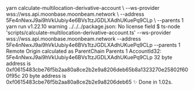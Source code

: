 <div id="termynal" data-termynal>
    <span data-ty="input"><span class="file-path"></span>yarn calculate-multilocation-derivative-account \</span>
    <span data-ty>--ws-provider wss://wss.api.moonbase.moonbeam.network \</span>
    <span data-ty>--address 5Fe4nNwxJ9ai9hVkUubiy4e6BVs1tzJGDLXAdhUKuePq9CLp \</span>
    <span data-ty>--parents 1</span>
    <br>
    <span data-ty>yarn run v1.22.10</span>
    <span data-ty>warning ../../../package.json: No license field</span>
    <span data-ty>$ ts-node 'scripts/calculate-multilocation-derivative-account.ts' --ws-provider wss://wss.api.moonbase.moonbeam.network --address 5Fe4nNwxJ9ai9hVkUubiy4e6BVs1tzJGDLXAdhUKuePq9CLp --parents 1</span>
    <br>
    <span data-ty>Remote Origin calculated as ParentChain</span>
    <span data-ty>Parents 1</span>
    <span data-ty>AccountId32: 5Fe4nNwxJ9ai9hVkUubiy4e6BVs1tzJGDLXAdhUKuePq9CLp</span>
    <span data-ty>32 byte address is 0xf0615483cbe76f5b2aa80a8ce2b2e9a8206deb65b8a1323270e25802f600f95c</span>
    <span data-ty>20 byte address is 0xf0615483cbe76f5b2aa80a8ce2b2e9a8206deb65</span>
    <span data-ty>✨  Done in 1.02s.</span>
    <span data-ty="input"><span class="file-path"></span></span>
</div>

